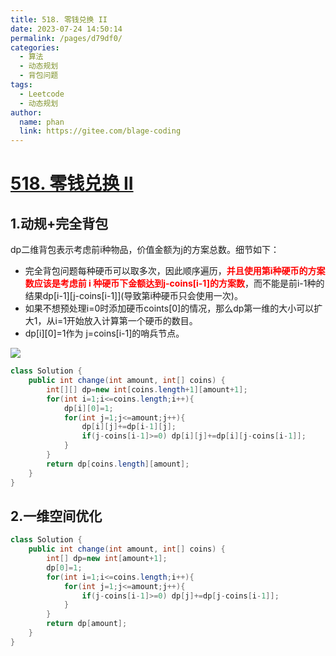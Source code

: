 ```yaml
---
title: 518. 零钱兑换 II
date: 2023-07-24 14:50:14
permalink: /pages/d79df0/
categories:
  - 算法
  - 动态规划
  - 背包问题
tags:
  - Leetcode
  - 动态规划
author: 
  name: phan
  link: https://gitee.com/blage-coding
---
```

# [518. 零钱兑换 II](https://leetcode.cn/problems/coin-change-ii/)

## 1.动规+完全背包

dp二维背包表示考虑前i种物品，价值金额为j的方案总数。细节如下：

- 完全背包问题每种硬币可以取多次，因此顺序遍历，<font color="red">**并且使用第i种硬币的方案数应该是考虑前 i 种硬币下金额达到j-coins\[i-1\]的方案数**</font>，而不能是前i-1种的结果dp\[i-1]\[j-coins\[i-1\]\](导致第i种硬币只会使用一次)。
- 如果不想预处理i=0时添加硬币coints\[0\]的情况，那么dp第一维的大小可以扩大1，从i=1开始放入计算第一个硬币的数目。
- dp\[i\]\[0\]=1作为 j=coins\[i-1\]的哨兵节点。

![](https://jsd.cdn.zzko.cn/gh/blage-coding/picx-images-hosting@master/20230724/image.5cwokzfzw6o0.webp)

```java
class Solution {
    public int change(int amount, int[] coins) {
        int[][] dp=new int[coins.length+1][amount+1];
        for(int i=1;i<=coins.length;i++){
            dp[i][0]=1;
            for(int j=1;j<=amount;j++){
                dp[i][j]+=dp[i-1][j];
                if(j-coins[i-1]>=0) dp[i][j]+=dp[i][j-coins[i-1]];
            }
        }
        return dp[coins.length][amount];
    }
}
```

## 2.一维空间优化

```java
class Solution {
    public int change(int amount, int[] coins) {
        int[] dp=new int[amount+1];
        dp[0]=1;
        for(int i=1;i<=coins.length;i++){
            for(int j=1;j<=amount;j++){
                if(j-coins[i-1]>=0) dp[j]+=dp[j-coins[i-1]];
            }
        }
        return dp[amount];
    }
}
```

